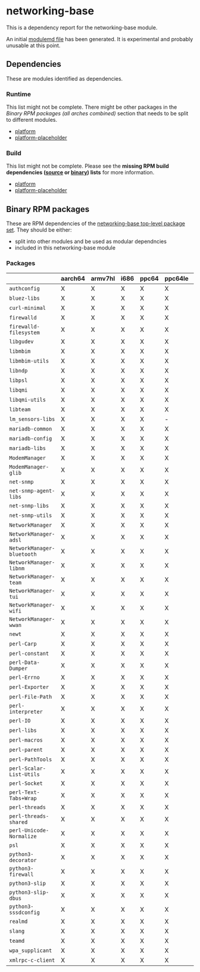 # networking-base
This is a dependency report for the networking-base module.

An initial [modulemd file](networking-base.yaml) has been generated. It is experimental and probably unusable at this point.
## Dependencies
These are modules identified as dependencies.
### Runtime
This list might not be complete. There might be other packages in the *Binary RPM packages (all arches combined)* section that needs to be split to different modules.
* [platform](../platform)
* [platform-placeholder](../platform-placeholder)
### Build
This list might not be complete.
Please see the **missing RPM build dependencies ([source](all/buildtime-source-packages-short.txt) or [binary](all/buildtime-binary-packages-short.txt)) lists** for more information.
* [platform](../platform)
* [platform-placeholder](../platform-placeholder)
## Binary RPM packages
These are RPM dependencies of the [networking-base top-level package set](networking-base.csv). They should be either:
* split into other modules and be used as modular dependncies
* included in this networking-base module
### Packages
| |aarch64 |armv7hl |i686 |ppc64 |ppc64le |s390x |x86_64 |
|---|---|---|---|---|---|---|---|
| `authconfig` | X | X | X | X | X | X | X |
| `bluez-libs` | X | X | X | X | X | X | X |
| `curl-minimal` | X | X | X | X | X | X | X |
| `firewalld` | X | X | X | X | X | X | X |
| `firewalld-filesystem` | X | X | X | X | X | X | X |
| `libgudev` | X | X | X | X | X | X | X |
| `libmbim` | X | X | X | X | X | X | X |
| `libmbim-utils` | X | X | X | X | X | X | X |
| `libndp` | X | X | X | X | X | X | X |
| `libpsl` | X | X | X | X | X | X | X |
| `libqmi` | X | X | X | X | X | X | X |
| `libqmi-utils` | X | X | X | X | X | X | X |
| `libteam` | X | X | X | X | X | X | X |
| `lm_sensors-libs` | X | X | X | X | - | - | X |
| `mariadb-common` | X | X | X | X | X | - | X |
| `mariadb-config` | X | X | X | X | X | - | X |
| `mariadb-libs` | X | X | X | X | X | - | X |
| `ModemManager` | X | X | X | X | X | X | X |
| `ModemManager-glib` | X | X | X | X | X | X | X |
| `net-snmp` | X | X | X | X | X | - | X |
| `net-snmp-agent-libs` | X | X | X | X | X | - | X |
| `net-snmp-libs` | X | X | X | X | X | - | X |
| `net-snmp-utils` | X | X | X | X | X | X | X |
| `NetworkManager` | X | X | X | X | X | X | X |
| `NetworkManager-adsl` | X | X | X | X | X | X | X |
| `NetworkManager-bluetooth` | X | X | X | X | X | X | X |
| `NetworkManager-libnm` | X | X | X | X | X | X | X |
| `NetworkManager-team` | X | X | X | X | X | X | X |
| `NetworkManager-tui` | X | X | X | X | X | X | X |
| `NetworkManager-wifi` | X | X | X | X | X | X | X |
| `NetworkManager-wwan` | X | X | X | X | X | X | X |
| `newt` | X | X | X | X | X | X | X |
| `perl-Carp` | X | X | X | X | X | - | X |
| `perl-constant` | X | X | X | X | X | - | X |
| `perl-Data-Dumper` | X | X | X | X | X | - | X |
| `perl-Errno` | X | X | X | X | X | - | X |
| `perl-Exporter` | X | X | X | X | X | - | X |
| `perl-File-Path` | X | X | X | X | X | - | X |
| `perl-interpreter` | X | X | X | X | X | - | X |
| `perl-IO` | X | X | X | X | X | - | X |
| `perl-libs` | X | X | X | X | X | - | X |
| `perl-macros` | X | X | X | X | X | - | X |
| `perl-parent` | X | X | X | X | X | - | X |
| `perl-PathTools` | X | X | X | X | X | - | X |
| `perl-Scalar-List-Utils` | X | X | X | X | X | - | X |
| `perl-Socket` | X | X | X | X | X | - | X |
| `perl-Text-Tabs+Wrap` | X | X | X | X | X | - | X |
| `perl-threads` | X | X | X | X | X | - | X |
| `perl-threads-shared` | X | X | X | X | X | - | X |
| `perl-Unicode-Normalize` | X | X | X | X | X | - | X |
| `psl` | X | X | X | X | X | X | X |
| `python3-decorator` | X | X | X | X | X | X | X |
| `python3-firewall` | X | X | X | X | X | X | X |
| `python3-slip` | X | X | X | X | X | X | X |
| `python3-slip-dbus` | X | X | X | X | X | X | X |
| `python3-sssdconfig` | X | X | X | X | X | X | X |
| `realmd` | X | X | X | X | X | X | X |
| `slang` | X | X | X | X | X | X | X |
| `teamd` | X | X | X | X | X | X | X |
| `wpa_supplicant` | X | X | X | X | X | X | X |
| `xmlrpc-c-client` | X | X | X | X | X | X | X |
